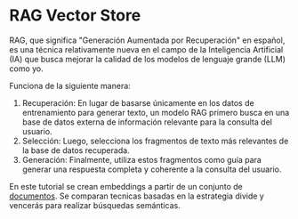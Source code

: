 # RAG Vector Store
 
RAG, que significa "Generación Aumentada por Recuperación" en español, es una técnica relativamente nueva en el campo de la Inteligencia Artificial (IA) que busca mejorar la calidad de los modelos de lenguaje grande (LLM) como yo.

Funciona de la siguiente manera:

1. Recuperación: En lugar de basarse únicamente en los datos de entrenamiento para generar texto, un modelo RAG primero busca en una base de datos externa de información relevante para la consulta del usuario.
2. Selección: Luego, selecciona los fragmentos de texto más relevantes de la base de datos recuperada.
3. Generación: Finalmente, utiliza estos fragmentos como guía para generar una respuesta completa y coherente a la consulta del usuario.


En este tutorial se crean embeddings a partir de un conjunto de [documentos](https://ucmcl-my.sharepoint.com/:u:/g/personal/shernandez_ucm_cl/EWleJaPYuGtKkUiWqyypcNsBkNmGmI75-TSjcCIYmBxbOQ?e=xgXgwN). Se comparan tecnicas basadas en la estrategia divide y vencerás para realizar búsquedas semánticas.
